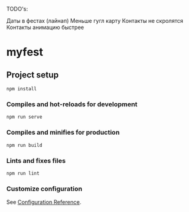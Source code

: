 TODO's:

Даты в фестах (лайнап)
Меньше гугл карту
Контакты не скролятся
Контакты анимацию быстрее

# myfest

## Project setup
```
npm install
```

### Compiles and hot-reloads for development
```
npm run serve
```

### Compiles and minifies for production
```
npm run build
```

### Lints and fixes files
```
npm run lint
```

### Customize configuration
See [Configuration Reference](https://cli.vuejs.org/config/).
